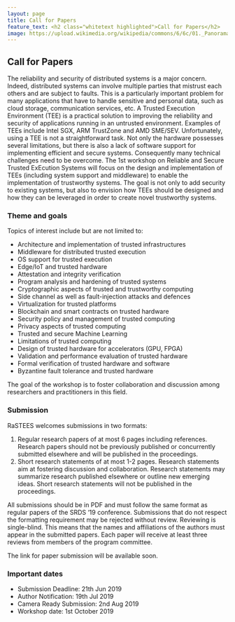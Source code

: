 ```yaml
---
layout: page
title: Call for Papers
feature_text: <h2 class="whitetext highlighted">Call for Papers</h2>
image: https://upload.wikimedia.org/wikipedia/commons/6/6c/01._Panorama_de_Lyon_pris_depuis_le_toit_de_la_Basilique_de_Fourvi%C3%A8re.jpg 
---
```


## Call for Papers

The reliability and security of distributed systems is a major concern. Indeed,
distributed systems can involve multiple parties that mistrust each others and
are subject to faults. This is a particularly important problem for many
applications that have to handle sensitive and personal data, such as cloud
storage, communication services, etc.  A Trusted Execution Environment (TEE) is
a practical solution to improving the reliability and security of applications
running in an untrusted environment. Examples of TEEs include Intel SGX, ARM
TrustZone and AMD SME/SEV. Unfortunately, using a TEE is not a straightforward
task. Not only the hardware possesses several limitations, but there is also a
lack of software support for implementing efficient and secure systems.
Consequently many technical challenges need to be overcome.  The 1st workshop
on Reliable and Secure Trusted ExEcution Systems will focus on the design and
implementation of TEEs (including system support and middleware) to enable the
implementation of trustworthy systems. The goal is not only to add security to
existing systems, but also to envision how TEEs should be designed and how they
can be leveraged in order to create novel trustworthy systems.


### Theme and goals

Topics of interest include but are not limited to:
- Architecture and implementation of trusted infrastructures
- Middleware for distributed trusted execution
- OS support for trusted execution
- Edge/IoT and trusted hardware
- Attestation and integrity verification
- Program analysis and hardening of trusted systems
- Cryptographic aspects of trusted and trustworthy computing
- Side channel as well as fault-injection attacks and defences
- Virtualization for trusted platforms
- Blockchain and smart contracts on trusted hardware
- Security policy and management of trusted computing
- Privacy aspects of trusted computing
- Trusted and secure Machine Learning
- Limitations of trusted computing
- Design of trusted hardware for accelerators (GPU, FPGA)
- Validation and performance evaluation of trusted hardware
- Formal verification of trusted hardware and software
- Byzantine fault tolerance and trusted hardware

The goal of the workshop is to foster collaboration and discussion among
researchers and practitioners in this field.

### Submission

RaSTEES welcomes submissions in two formats:
1. Regular research papers of at most 6 pages including references. Research
	papers should not be previously published or concurrently
	submitted elsewhere and will be published in the proceedings.
2. Short research statements of at most 1-2 pages. Research statements aim at
	fostering discussion and collaboration. Research statements may summarize
	research published elsewhere or outline new emerging ideas.  Short research
	statements will not be published in the proceedings.

All submissions should be in PDF and must follow the same format as regular
papers of the SRDS ‘19 conference. Submissions that do not respect the
formatting requirement may be rejected without review.  Reviewing is
single-blind. This means that the names and affiliations of the authors must
appear in the submitted papers. Each paper will receive at least three reviews
from members of the program committee.

The link for paper submission will be available soon.

### Important dates

- Submission Deadline: 21th Jun 2019
- Author Notification: 19th Jul 2019
- Camera Ready Submission: 2nd Aug 2019
- Workshop date: 1st October 2019
